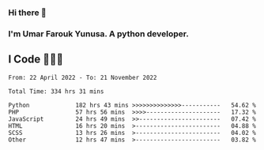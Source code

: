 ### Hi there 👋
### I'm Umar Farouk Yunusa. A python developer.
## I Code 👨🏻‍💻

<!--START_SECTION:waka-->

```text
From: 22 April 2022 - To: 21 November 2022

Total Time: 334 hrs 31 mins

Python             182 hrs 43 mins >>>>>>>>>>>>>>-----------   54.62 %
PHP                57 hrs 56 mins  >>>>---------------------   17.32 %
JavaScript         24 hrs 49 mins  >>-----------------------   07.42 %
HTML               16 hrs 20 mins  >------------------------   04.88 %
SCSS               13 hrs 26 mins  >------------------------   04.02 %
Other              12 hrs 47 mins  >------------------------   03.82 %
```

<!--END_SECTION:waka-->

<!--
**umarfarouk98/umarfarouk98** is a ✨ _special_ ✨ repository because its `README.md` (this file) appears on your GitHub profile.

Here are some ideas to get you started:

- 🔭 I’m currently working on ...
- 🌱 I’m currently learning ...
- 👯 I’m looking to collaborate on ...
- 🤔 I’m looking for help with ...
- 💬 Ask me about ...
- 📫 How to reach me: ...
- 😄 Pronouns: ...
- ⚡ Fun fact: ...
-->
